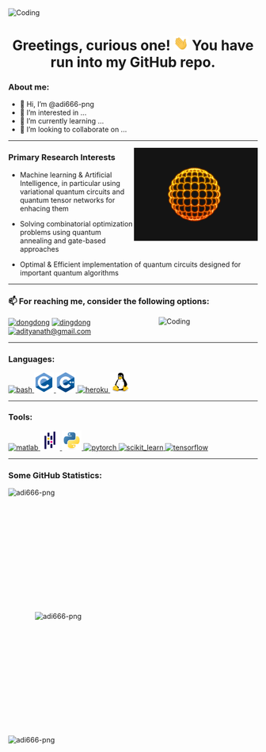 <img align="center" alt="Coding" width="850" src="https://1.bp.blogspot.com/-dXPJsCD-4Do/XydbfpJGWKI/AAAAAAAA-s8/KNqZ1a5od5Q9sdITasUdYM4w6mUGpxCbQCLcBGAsYHQ/s1600/butterfly.gif">

<h1 align = "center"> Greetings, curious one! <img src="https://github.com/adi666-png/adi666-png/blob/main/assets/wave.gif" width="30px"> You have run into my GitHub repo. </h1>

<h3 align="left">About me: </h3>

- 👋 Hi, I’m @adi666-png
- 👀 I’m interested in ...
- 🌱 I’m currently learning ...
- 💞 I’m looking to collaborate on ...

---

<img align="right" alt="Coding" width="250" src="https://github.com/adi666-png/adi666-png/blob/main/assets/quantumball.gif">

<h3 align="left">Primary Research Interests </h3>
 
- Machine learning & Artificial Intelligence, in particular using variational quantum circuits and quantum tensor networks for enhacing them

- Solving combinatorial optimization problems using quantum annealing and gate-based approaches

- Optimal & Efficient implementation of quantum circuits designed for important quantum algorithms



---

<h3 align="left">📫 For reaching me, consider the following options:</h3>
<img align="right" alt="Coding" width="200" src="https://raw.githubusercontent.com/ShahriarShafin/ShahriarShafin/main/Assets/handshake.gif">
<p align="left">
<a href="https://linkedin.com/in/dongdong" target="blank"><img align="center" src="https://i.pinimg.com/originals/de/b4/6f/deb46f02a59e3b3a2aa58fac16290d63.gif" alt="dongdong" height="50" width="50" /></a>
<a href="https://www.google.co.in" target="blank"><img align="center" src="https://zellusmarketing.com/wp-content/uploads/2021/03/icon-3s-360px.gif" alt="dingdong" height="100" width="100"/></a>
<a href="mailto:adityanath@gmail.com" target="blank"><img align="center" src="https://cdn.dribbble.com/users/361933/screenshots/1945591/mail.gif" alt="adityanath@gmail.com" height="50" width="65"/></a>

</p>

---

<h3 align="left">Languages:</h3>

<p align="left"> <a href="https://www.gnu.org/software/bash/" target="_blank" rel="noreferrer"> <img src="https://www.vectorlogo.zone/logos/gnu_bash/gnu_bash-icon.svg" alt="bash" width="40" height="40"/> </a> <a href="https://www.cprogramming.com/" target="_blank" rel="noreferrer"> <img src="https://raw.githubusercontent.com/devicons/devicon/master/icons/c/c-original.svg" alt="c" width="40" height="40"/> </a> <a href="https://www.w3schools.com/cpp/" target="_blank" rel="noreferrer"> <img src="https://raw.githubusercontent.com/devicons/devicon/master/icons/cplusplus/cplusplus-original.svg" alt="cplusplus" width="40" height="40"/> </a> <a href="https://heroku.com" target="_blank" rel="noreferrer"> <img src="https://www.vectorlogo.zone/logos/heroku/heroku-icon.svg" alt="heroku" width="40" height="40"/> </a> <a href="https://www.linux.org/" target="_blank" rel="noreferrer"> <img src="https://raw.githubusercontent.com/devicons/devicon/master/icons/linux/linux-original.svg" alt="linux" width="40" height="40"/> </a>

---

<h3 align="left">Tools:</h3>
<a href="https://www.mathworks.com/" target="_blank" rel="noreferrer"> <img src="https://upload.wikimedia.org/wikipedia/commons/2/21/Matlab_Logo.png" alt="matlab" width="40" height="40"/> </a> <a href="https://pandas.pydata.org/" target="_blank" rel="noreferrer"> <img src="https://raw.githubusercontent.com/devicons/devicon/2ae2a900d2f041da66e950e4d48052658d850630/icons/pandas/pandas-original.svg" alt="pandas" width="40" height="40"/> </a> <a href="https://www.python.org" target="_blank" rel="noreferrer"> <img src="https://raw.githubusercontent.com/devicons/devicon/master/icons/python/python-original.svg" alt="python" width="40" height="40"/> </a> <a href="https://pytorch.org/" target="_blank" rel="noreferrer"> <img src="https://www.vectorlogo.zone/logos/pytorch/pytorch-icon.svg" alt="pytorch" width="40" height="40"/> </a> <a href="https://scikit-learn.org/" target="_blank" rel="noreferrer"> <img src="https://upload.wikimedia.org/wikipedia/commons/0/05/Scikit_learn_logo_small.svg" alt="scikit_learn" width="40" height="40"/> </a> <a href="https://www.tensorflow.org" target="_blank" rel="noreferrer"> <img src="https://www.vectorlogo.zone/logos/tensorflow/tensorflow-icon.svg" alt="tensorflow" width="40" height="40"/> </a> </p>

---

<h3 align="left">Some GitHub Statistics:</h3>

<p><img align="left" src="https://github-readme-stats.vercel.app/api?username=adi666-png&show_icons=true&locale=en&theme=radical " width="450" height="250" alt="adi666-png" />
<img align="right" src="https://github-readme-streak-stats.herokuapp.com/?user=adi666-png&theme=radical" width="450" height="250" alt="adi666-png" />
</p>


<img align = "left" src="https://komarev.com/ghpvc/?username=adi666-png&label=Profile%20views&color=0e75b6&style=flat" alt="adi666-png" />








<!---


<a href="https://instagram.com/nonewhatsoever" target="blank"><img align="center" src="https://raw.githubusercontent.com/rahuldkjain/github-profile-readme-generator/master/src/images/icons/Social/instagram.svg" alt="nonewhatsoever" height="30" width="40" /></a>
adi666-png/adi666-png is a ✨ special ✨ repository because its `README.md` (this file) appears on your GitHub profile.
You can click the Preview link to take a look at your changes.
--->
